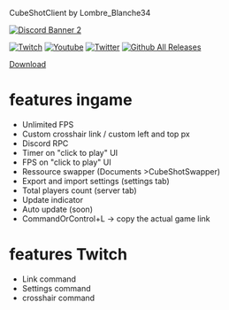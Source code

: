 CubeShotClient by Lombre_Blanche34

[![Discord Banner 2](https://discordapp.com/api/guilds/1027497939217690684/widget.png?style=banner2)](https://discord.gg/Wfj2XTxSqV)

[![Twitch](https://img.shields.io/badge/-Twitch%20-%23e2a1f7?style=for-the-badge&logo=twitch)](https://twitch.tv/Lombre_Blanche34) [![Youtube](https://img.shields.io/badge/-Youtube-%23ff5454?style=for-the-badge&logo=youtube)](https://www.youtube.com/channel/UCUaaJyUWqJQpAKhcsTUmEQg) [![Twitter](https://img.shields.io/badge/-Twitter-9cf?style=for-the-badge&logo=twitter)](https://twitter.com/LombreBlanche_)
[![Github All Releases](https://img.shields.io/github/downloads/LombreBlanche34/cubeshotclient/total.svg?style=for-the-badge)]()

[Download](https://github.com/LombreBlanche34/CubeShotClient/releases)

<h1> features ingame </h1>

- Unlimited FPS
- Custom crosshair link / custom left and top px
- Discord RPC
- Timer on "click to play" UI
- FPS on "click to play" UI
- Ressource swapper (Documents >CubeShotSwapper)
- Export and import settings (settings tab)
- Total players count (server tab)
- Update indicator
- Auto update (soon)
- CommandOrControl+L -> copy the actual game link

<h1> features Twitch </h1>

- Link command
- Settings command
- crosshair command
